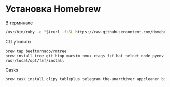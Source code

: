 # Установка Homebrew

В терминале
```bash
/usr/bin/ruby -e "$(curl -fsSL https://raw.githubusercontent.com/Homebrew/install/master/install)"
```

CLI утилиты
```bash
brew tap beeftornado/rmtree
brew install tree git htop macvim tmux ctags fzf bat telnet node pyenv httpie
/usr/local/opt/fzf/install
```

Casks
```bash
brew cask install clipy tableplus telegram the-unarchiver appcleaner bitwarden protonvpn discord spotify visual-studio-code notion
```
